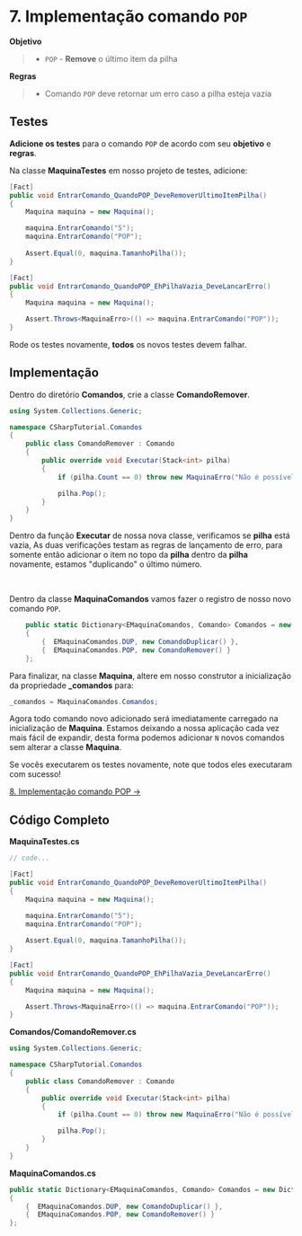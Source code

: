 # 7. Implementação comando `POP`

**Objetivo**
> * `POP` - **Remove** o último item da pilha

**Regras**
> * Comando `POP` deve retornar um erro caso a pilha esteja vazia

## Testes

**Adicione os testes** para o comando `POP` de acordo com seu **objetivo** e **regras**.

Na classe **MaquinaTestes** em nosso projeto de testes, adicione:
```C#
[Fact]
public void EntrarComando_QuandoPOP_DeveRemoverUltimoItemPilha()
{
    Maquina maquina = new Maquina();

    maquina.EntrarComando("5");
    maquina.EntrarComando("POP");
            
    Assert.Equal(0, maquina.TamanhoPilha());
}

[Fact]
public void EntrarComando_QuandoPOP_EhPilhaVazia_DeveLancarErro()
{
    Maquina maquina = new Maquina();

    Assert.Throws<MaquinaErro>(() => maquina.EntrarComando("POP"));
}
```

Rode os testes novamente, **todos** os novos testes devem falhar.

## Implementação

Dentro do diretório **Comandos**, crie a classe **ComandoRemover**.
```C#
using System.Collections.Generic;

namespace CSharpTutorial.Comandos
{
    public class ComandoRemover : Comando
    {
        public override void Executar(Stack<int> pilha)
        {
            if (pilha.Count == 0) throw new MaquinaErro("Não é possível executar 'POP' quando a pilha está vazia");

            pilha.Pop();
        }
    }
}
```
Dentro da função **Executar** de nossa nova classe, verificamos se **pilha** está vazia, 
As duas verificações testam as regras de lançamento de erro, para somente então adicionar o item no 
topo da **pilha** dentro da **pilha** novamente, estamos "duplicando" o último número.

<br/>


Dentro da classe **MaquinaComandos** vamos fazer o registro de nosso novo comando `POP`.
```C#
    public static Dictionary<EMaquinaComandos, Comando> Comandos = new Dictionary<EMaquinaComandos, Comando>()
    {
        {  EMaquinaComandos.DUP, new ComandoDuplicar() },
        {  EMaquinaComandos.POP, new ComandoRemover() }
    };
```

Para finalizar, na classe **Maquina**, altere em nosso construtor a inicialização da propriedade **_comandos** para:
```C#
_comandos = MaquinaComandos.Comandos;
```
Agora todo comando novo adicionado será imediatamente carregado na inicialização de **Maquina**. Estamos deixando a nossa aplicação
cada vez mais fácil de expandir, desta forma podemos adicionar `N` novos comandos sem alterar a classe **Maquina**.

Se vocês executarem os testes novamente, note que todos eles executaram com sucesso!

[8. Implementação comando POP &rarr;](https://github.com/Go-Horse-Coding/csharp-tutorial/blob/master/modules/tutorial/8.pop-command.md)

## Código Completo

**MaquinaTestes.cs**
```C#
// code...

[Fact]
public void EntrarComando_QuandoPOP_DeveRemoverUltimoItemPilha()
{
    Maquina maquina = new Maquina();

    maquina.EntrarComando("5");
    maquina.EntrarComando("POP");
            
    Assert.Equal(0, maquina.TamanhoPilha());
}

[Fact]
public void EntrarComando_QuandoPOP_EhPilhaVazia_DeveLancarErro()
{
    Maquina maquina = new Maquina();

    Assert.Throws<MaquinaErro>(() => maquina.EntrarComando("POP"));
}
```

**Comandos/ComandoRemover.cs**
```C#
using System.Collections.Generic;

namespace CSharpTutorial.Comandos
{
    public class ComandoRemover : Comando
    {
        public override void Executar(Stack<int> pilha)
        {
            if (pilha.Count == 0) throw new MaquinaErro("Não é possível executar 'POP' quando a pilha está vazia");

            pilha.Pop();
        }
    }
}
```

**MaquinaComandos.cs**
```C#
public static Dictionary<EMaquinaComandos, Comando> Comandos = new Dictionary<EMaquinaComandos, Comando>()
{
    {  EMaquinaComandos.DUP, new ComandoDuplicar() },
    {  EMaquinaComandos.POP, new ComandoRemover() }
};
```

